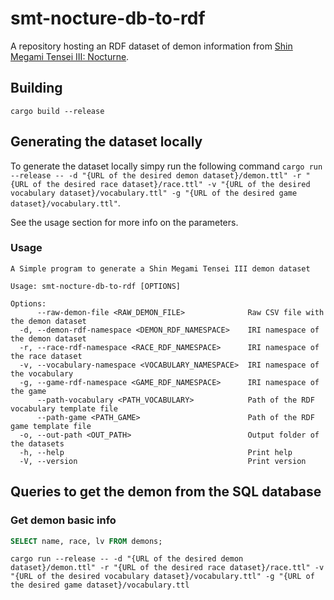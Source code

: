# smt-nocture-db-to-rdf

A repository hosting an RDF dataset of demon information from [Shin Megami Tensei III: Nocturne](https://en.wikipedia.org/wiki/Shin_Megami_Tensei_III:_Nocturne).

## Building
`cargo build --release`

## Generating the dataset locally
To generate the dataset locally simpy run the following command
`cargo run --release -- -d "{URL of the desired demon dataset}/demon.ttl" -r "{URL of the desired race dataset}/race.ttl" -v "{URL of the desired vocabulary dataset}/vocabulary.ttl" -g "{URL of the desired game dataset}/vocabulary.ttl"`.

See the usage section for more info on the parameters.

### Usage
```
A Simple program to generate a Shin Megami Tensei III demon dataset

Usage: smt-nocture-db-to-rdf [OPTIONS]

Options:
      --raw-demon-file <RAW_DEMON_FILE>              Raw CSV file with the demon dataset
  -d, --demon-rdf-namespace <DEMON_RDF_NAMESPACE>    IRI namespace of the demon dataset
  -r, --race-rdf-namespace <RACE_RDF_NAMESPACE>      IRI namespace of the race dataset
  -v, --vocabulary-namespace <VOCABULARY_NAMESPACE>  IRI namespace of the vocabulary
  -g, --game-rdf-namespace <GAME_RDF_NAMESPACE>      IRI namespace of the game
      --path-vocabulary <PATH_VOCABULARY>            Path of the RDF vocabulary template file
      --path-game <PATH_GAME>                        Path of the RDF game template file
  -o, --out-path <OUT_PATH>                          Output folder of the datasets
  -h, --help                                         Print help
  -V, --version                                      Print version
```


## Queries to get the demon from the SQL database

### Get demon basic info

```sql
SELECT name, race, lv FROM demons;
```


```
cargo run --release -- -d "{URL of the desired demon dataset}/demon.ttl" -r "{URL of the desired race dataset}/race.ttl" -v "{URL of the desired vocabulary dataset}/vocabulary.ttl" -g "{URL of the desired game dataset}/vocabulary.ttl
```